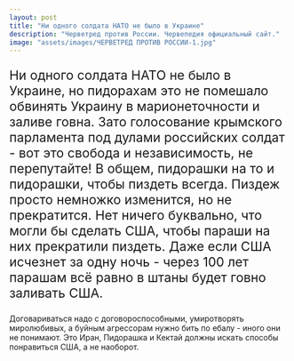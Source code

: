 ```yaml
---
layout: post
title: "Ни одного солдата НАТО не было в Украине"
description: "Черветред против России. Червепедия официальный сайт."
image: "assets/images/ЧЕРВЕТРЕД ПРОТИВ РОССИИ-1.jpg"
---
```

<p style="font-size: 23px;">Ни одного солдата НАТО не было в Украине, но пидорахам это не помешало обвинять Украину в марионеточности и заливе говна. Зато голосование крымского парламента под дулами российских солдат - вот это свобода и независимость, не перепутайте! В общем, пидорашки на то и пидорашки, чтобы пиздеть всегда. Пиздеж просто немножко изменится, но не прекратится. Нет ничего буквально, что могли бы сделать США, чтобы параши на них прекратили пиздеть. Даже если США исчезнет за одну ночь - через 100 лет парашам всё равно в штаны будет говно заливать США.

Договариваться надо с договороспособными, умиротворять миролюбивых, а буйным агрессорам нужно бить по ебалу - иного они не понимают. Это Иран, Пидорашка и Кектай должны искать способы понравиться США, а не наоборот.</p>
